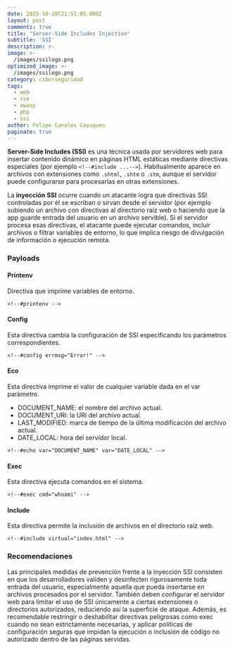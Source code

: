 ```yaml
---
date: 2025-10-20T21:51:05.000Z
layout: post
comments: true
title: "Server-Side Includes Injection"
subtitle: 'SSI'
description: >-
image: >-
  /images/ssilogo.png
optimized_image: >-
  /images/ssilogo.png
category: ciberseguridad
tags:
  - web
  - rce
  - owasp
  - php
  - ssi
author: Felipe Canales Cayuqueo
paginate: true
---
```


**Server-Side Includes (SSI)** es una técnica usada por servidores web para insertar contenido dinámico en páginas HTML estáticas mediante directivas especiales (por ejemplo `<!--#include ...-->`). Habitualmente aparece en archivos con extensiones como `.shtml`, `.shtm` o `.stm`, aunque el servidor puede configurarse para procesarlas en otras extensiones.

La **inyección SSI** ocurre cuando un atacante logra que directivas SSI controladas por él se escriban o sirvan desde el servidor (por ejemplo subiendo un archivo con directivas al directorio raíz web o haciendo que la app guarde entrada del usuario en un archivo servible). Si el servidor procesa esas directivas, el atacante puede ejecutar comandos, incluir archivos o filtrar variables de entorno, lo que implica riesgo de divulgación de información o ejecución remota.

### Payloads

#### Printenv 

Directiva que imprime variables de entorno.

```
<!--#printenv -->
```

#### Config

Esta directiva cambia la configuración de SSI especificando los parámetros correspondientes.

```
<!--#config errmsg="Error!" -->
```

#### Eco

Esta directiva imprime el valor de cualquier variable dada en el var parámetro. 

* DOCUMENT_NAME: el nombre del archivo actual.
* DOCUMENT_URI: la URI del archivo actual.
* LAST_MODIFIED: marca de tiempo de la última modificación del archivo actual.
* DATE_LOCAL: hora del servidor local.

```
<!--#echo var="DOCUMENT_NAME" var="DATE_LOCAL" -->
```

#### Exec

Esta directiva ejecuta comandos en el sistema.

```
<!--#exec cmd="whoami" -->
```

#### Include

Esta directiva permite la inclusión de archivos en el directorio raíz web.

```
<!--#include virtual="index.html" -->
```

### Recomendaciones

Las principales medidas de prevención frente a la inyección SSI consisten en que los desarrolladores valíden y desinfecten rigurosamente toda entrada del usuario, especialmente aquella que pueda insertarse en archivos procesados por el servidor. También deben configurar el servidor web para limitar el uso de SSI únicamente a ciertas extensiones o directorios autorizados, reduciendo así la superficie de ataque. Además, es recomendable restringir o deshabilitar directivas peligrosas como exec cuando no sean estrictamente necesarias, y aplicar políticas de configuración seguras que impidan la ejecución o inclusión de código no autorizado dentro de las páginas servidas.




